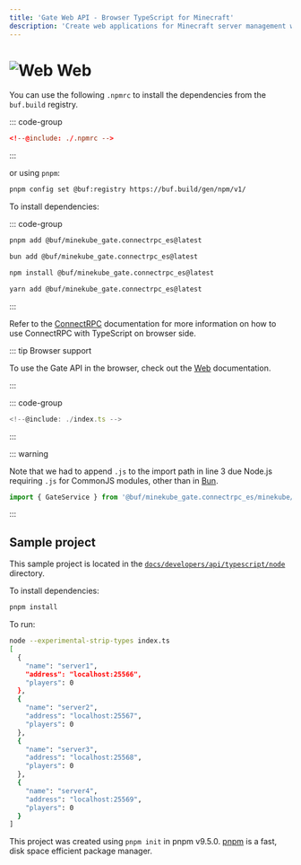 ```yaml
---
title: 'Gate Web API - Browser TypeScript for Minecraft'
description: 'Create web applications for Minecraft server management with Gate's browser TypeScript API. Frontend development for Minecraft proxy control.'
---
```

# <img src="https://cdn.jsdelivr.net/gh/devicons/devicon/icons/chrome/chrome-original.svg" class="tech-icon" alt="Web" /> Web

You can use the following `.npmrc` to install the dependencies from the `buf.build` registry.

::: code-group

```toml [.npmrc]
<!--@include: ./.npmrc -->
```

:::

or using `pnpm`:

```bash
pnpm config set @buf:registry https://buf.build/gen/npm/v1/
```

To install dependencies:

::: code-group

```bash [pnpm]
pnpm add @buf/minekube_gate.connectrpc_es@latest
```

```bash [bun]
bun add @buf/minekube_gate.connectrpc_es@latest
```

```bash [npm]
npm install @buf/minekube_gate.connectrpc_es@latest
```

```bash [yarn]
yarn add @buf/minekube_gate.connectrpc_es@latest
```

:::

Refer to the [ConnectRPC](https://connectrpc.com/docs/web/using-clients) documentation for more information on how to use ConnectRPC with TypeScript on browser side.

::: tip Browser support

To use the Gate API in the browser, check out the [Web](/developers/api/typescript/web/) documentation.

:::

::: code-group

```ts [index.js]
<!--@include: ./index.ts -->
```

:::

::: warning

Note that we had to append `.js` to the import path in line 3 due Node.js requiring `.js` for CommonJS modules, other than in [Bun](/developers/api/typescript/bun/).

```ts
import { GateService } from '@buf/minekube_gate.connectrpc_es/minekube/gate/v1/gate_service_connect.js';
```

:::

## Sample project

This sample project is located in the [`docs/developers/api/typescript/node`](https://github.com/minekube/gate/tree/master/.web/docs/developers/api/typescript/node) directory.

To install dependencies:

```bash
pnpm install
```

To run:

```bash
node --experimental-strip-types index.ts
[
  {
    "name": "server1",
    "address": "localhost:25566",
    "players": 0
  },
  {
    "name": "server2",
    "address": "localhost:25567",
    "players": 0
  },
  {
    "name": "server3",
    "address": "localhost:25568",
    "players": 0
  },
  {
    "name": "server4",
    "address": "localhost:25569",
    "players": 0
  }
]
```

This project was created using `pnpm init` in pnpm v9.5.0. [pnpm](https://pnpm.io) is a fast, disk space efficient package manager.
